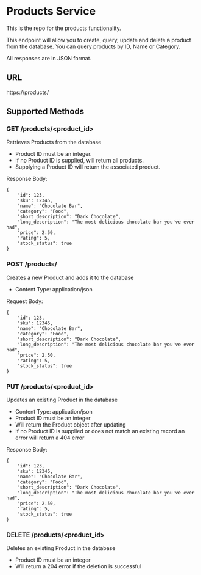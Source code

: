 # Products Service


This is the repo for the products functionality. 

This endpoint will allow you to create, query, update and delete a product from the database. You can query products by ID, Name or Category.

All responses are in JSON format.

## URL
https://products/

## Supported Methods

### GET /products/<product_id>
Retrieves Products from the database
- Product ID must be an integer.
- If no Product ID is supplied, will return all products.
- Supplying a Product ID will return the associated product.

Response Body:
```
{
    "id": 123,
    "sku": 12345,
    "name": "Chocolate Bar",
    "category": "Food",
    "short_description": "Dark Chocolate",
    "long_description": "The most delicious chocolate bar you've ever had",
    "price": 2.50,
    "rating": 5,
    "stock_status": true
}
```
### POST /products/
Creates a new Product and adds it to the database
- Content Type: application/json
  
Request Body:
```
{
    "id": 123,
    "sku": 12345,
    "name": "Chocolate Bar",
    "category": "Food",
    "short_description": "Dark Chocolate",
    "long_description": "The most delicious chocolate bar you've ever had",
    "price": 2.50,
    "rating": 5,
    "stock_status": true
}
```

### PUT /products/<product_id>
Updates an existing Product in the database
- Content Type: application/json
- Product ID must be an integer
- Will return the Product object after updating
- If no Product ID is supplied or does not match an existing record an error will return a 404 error

Response Body:
```
{
    "id": 123,
    "sku": 12345,
    "name": "Chocolate Bar",
    "category": "Food",
    "short_description": "Dark Chocolate",
    "long_description": "The most delicious chocolate bar you've ever had",
    "price": 2.50,
    "rating": 5,
    "stock_status": true
}
```

### DELETE /products/<product_id>
Deletes an existing Product in the database
- Product ID must be an integer
- Will return a 204 error if the deletion is successful
